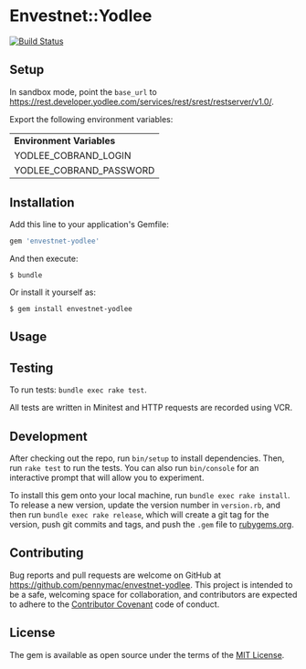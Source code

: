 # Envestnet::Yodlee
[![Build Status](https://travis-ci.com/pennymac/envestnet-yodlee.svg?token=KvBtKQs616ELBMQxp2n7&branch=master)](https://travis-ci.com/pennymac/envestnet-yodlee)

## Setup

In sandbox mode, point the ```base_url``` to https://rest.developer.yodlee.com/services/rest/srest/restserver/v1.0/.

Export the following environment variables:

<table>
  <tr>
    <td><strong>Environment Variables</strong></td>
  </tr>
  <tr>
    <td>YODLEE_COBRAND_LOGIN</td>
  <tr/>
  <tr>
    <td>YODLEE_COBRAND_PASSWORD</td>
  <tr/>
</table>

## Installation

Add this line to your application's Gemfile:

```ruby
gem 'envestnet-yodlee'
```

And then execute:

    $ bundle

Or install it yourself as:

    $ gem install envestnet-yodlee

## Usage

## Testing

To run tests: ```bundle exec rake test```.

All tests are written in Minitest and HTTP requests are recorded using VCR.

## Development

After checking out the repo, run `bin/setup` to install dependencies. Then, run `rake test` to run the tests. You can also run `bin/console` for an interactive prompt that will allow you to experiment.

To install this gem onto your local machine, run `bundle exec rake install`. To release a new version, update the version number in `version.rb`, and then run `bundle exec rake release`, which will create a git tag for the version, push git commits and tags, and push the `.gem` file to [rubygems.org](https://rubygems.org).

## Contributing

Bug reports and pull requests are welcome on GitHub at https://github.com/pennymac/envestnet-yodlee. This project is intended to be a safe, welcoming space for collaboration, and contributors are expected to adhere to the [Contributor Covenant](http://contributor-covenant.org) code of conduct.


## License

The gem is available as open source under the terms of the [MIT License](http://opensource.org/licenses/MIT).


